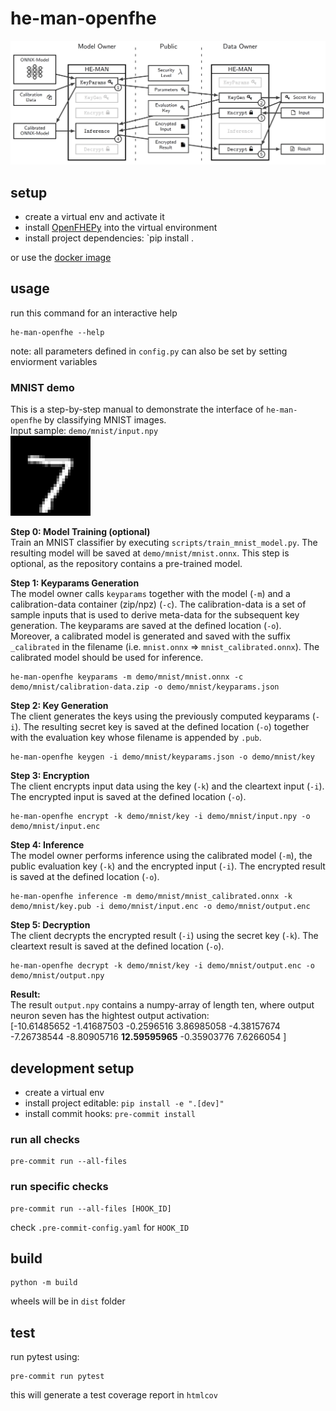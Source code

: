 # he-man-openfhe
![Architecture](img/architecture.PNG)

## setup
- create a virtual env and activate it
- install [OpenFHEPy](https://github.com/LinusHenke99/OpenFHEPy) into the virtual environment
- install project dependencies: `pip install .

or use the [docker image](https://hub.docker.com/r/linushenke/he-man-openfhe)

## usage
run this command for an interactive help
```
he-man-openfhe --help
```

note:
all parameters defined in `config.py` can also be set by setting enviorment variables

### MNIST demo
This is a step-by-step manual to demonstrate the interface of `he-man-openfhe` by classifying MNIST images.<br/>
Input sample: `demo/mnist/input.npy`<br/>
![MNIST-sample-input](img/mnist_input.png)


**Step 0: Model Training (optional)**<br/>
Train an MNIST classifier by executing `scripts/train_mnist_model.py`. The resulting model will be saved at `demo/mnist/mnist.onnx`. This step is optional, as the repository contains a pre-trained model.

**Step 1: Keyparams Generation**<br/>
The model owner calls `keyparams` together with the model (`-m`) and a calibration-data container (zip/npz) (`-c`). The calibration-data is a set of sample inputs that is used to derive meta-data for the subsequent key generation. The keyparams are saved at the defined location (`-o`). Moreover, a calibrated model is generated and saved with the suffix `_calibrated` in the filename (i.e. `mnist.onnx` => `mnist_calibrated.onnx`). The calibrated model should be used for inference.
```
he-man-openfhe keyparams -m demo/mnist/mnist.onnx -c demo/mnist/calibration-data.zip -o demo/mnist/keyparams.json
```

**Step 2: Key Generation**<br/>
The client generates the keys using the previously computed keyparams (`-i`). The resulting secret key is saved at the defined location (`-o`) together with the evaluation key whose filename is appended by `.pub`.
```
he-man-openfhe keygen -i demo/mnist/keyparams.json -o demo/mnist/key
```

**Step 3: Encryption**<br/>
The client encrypts input data using the key (`-k`) and the cleartext input (`-i`). The encrypted input is saved at the defined location (`-o`).
```
he-man-openfhe encrypt -k demo/mnist/key -i demo/mnist/input.npy -o demo/mnist/input.enc
```

**Step 4: Inference**<br/>
The model owner performs inference using the calibrated model (`-m`), the public evaluation key (`-k`) and the encrypted input (`-i`). The encrypted result is saved at the defined location (`-o`).
```
he-man-openfhe inference -m demo/mnist/mnist_calibrated.onnx -k demo/mnist/key.pub -i demo/mnist/input.enc -o demo/mnist/output.enc
```

**Step 5: Decryption**<br/>
The client decrypts the encrypted result (`-i`) using the secret key (`-k`). The cleartext result is saved at the defined location (`-o`).
```
he-man-openfhe decrypt -k demo/mnist/key -i demo/mnist/output.enc -o demo/mnist/output.npy
```

**Result:**<br/>
The result `output.npy` contains a numpy-array of length ten, where output neuron seven has the hightest output activation:<br/>
[-10.61485652  -1.41687503  -0.2596516    3.86985058  -4.38157674<br/>
  -7.26738544  -8.80905716  **12.59595965**  -0.35903776   7.6266054 ]

## development setup

- create a virtual env
- install project editable: `pip install -e ".[dev]"`
- install commit hooks: `pre-commit install`

### run all checks
```
pre-commit run --all-files
```
### run specific checks
```
pre-commit run --all-files [HOOK_ID]
```

check `.pre-commit-config.yaml` for `HOOK_ID`

## build
```
python -m build
```
wheels will be in `dist` folder

## test
run pytest using:
```
pre-commit run pytest
```
this will generate a test coverage report in `htmlcov`
